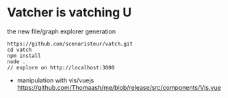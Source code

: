 # Vatcher is vatching U

the new file/graph explorer generation

```
https://github.com/scenaristeur/vatch.git
cd vatch
npm install
node .
// explore on http://localhost:3000
```


- manipulation with vis/vuejs https://github.com/Thomaash/me/blob/release/src/components/Vis.vue
